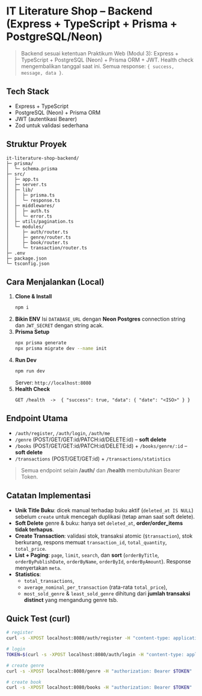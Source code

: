 # IT Literature Shop – Backend (Express + TypeScript + Prisma + PostgreSQL/Neon)

> Backend sesuai ketentuan Praktikum Web (Modul 3): Express + TypeScript + PostgreSQL (Neon) + Prisma ORM + JWT. Health check mengembalikan tanggal saat ini. Semua response: `{ success, message, data }`.

## Tech Stack
- Express + TypeScript
- PostgreSQL (Neon) + Prisma ORM
- JWT (autentikasi Bearer)
- Zod untuk validasi sederhana

## Struktur Proyek
```
it-literature-shop-backend/
├─ prisma/
│  └─ schema.prisma
├─ src/
│  ├─ app.ts
│  ├─ server.ts
│  ├─ lib/
│  │  ├─ prisma.ts
│  │  └─ response.ts
│  ├─ middlewares/
│  │  ├─ auth.ts
│  │  └─ error.ts
│  ├─ utils/pagination.ts
│  └─ modules/
│     ├─ auth/router.ts
│     ├─ genre/router.ts
│     ├─ book/router.ts
│     └─ transaction/router.ts
├─ .env
├─ package.json
└─ tsconfig.json
```

## Cara Menjalankan (Local)
1. **Clone & Install**
   ```bash
   npm i
   ```
2. **Bikin ENV**
   Isi `DATABASE_URL` dengan **Neon Postgres** connection string dan `JWT_SECRET` dengan string acak.
3. **Prisma Setup**
   ```bash
   npx prisma generate
   npx prisma migrate dev --name init
   ```
4. **Run Dev**
   ```bash
   npm run dev
   ```
   Server: `http://localhost:8080`
5. **Health Check**
   ```http
   GET /health  ->  { "success": true, "data": { "date": "<ISO>" } }
   ```

## Endpoint Utama
- `/auth/register`, `/auth/login`, `/auth/me`  
- `/genre` (POST/GET/GET:id/PATCH:id/DELETE:id) – **soft delete**  
- `/books` (POST/GET/GET:id/PATCH:id/DELETE:id) + `/books/genre/:id` – **soft delete**  
- `/transactions` (POST/GET/GET:id) + `/transactions/statistics`  

> Semua endpoint selain **/auth/** dan **/health** membutuhkan Bearer Token.

## Catatan Implementasi
- **Unik Title Buku**: dicek manual terhadap buku aktif (`deleted_at IS NULL`) sebelum `create` untuk mencegah duplikasi (tetap aman saat soft delete).
- **Soft Delete** genre & buku: hanya set `deleted_at`, **order/order_items tidak terhapus**.
- **Create Transaction**: validasi stok, transaksi atomic (`$transaction`), stok berkurang, respons memuat `transaction_id`, `total_quantity`, `total_price`.
- **List + Paging**: `page`, `limit`, `search`, dan **sort** (`orderByTitle`, `orderByPublishDate`, `orderByName`, `orderById`, `orderByAmount`). Response menyertakan `meta`.
- **Statistics**: 
  - `total_transactions`, 
  - `average_nominal_per_transaction` (rata-rata `total_price`), 
  - `most_sold_genre` & `least_sold_genre` dihitung dari **jumlah transaksi distinct** yang mengandung genre tsb.

## Quick Test (curl)
```bash
# register
curl -s -XPOST localhost:8080/auth/register -H "content-type: application/json"   -d '{"email":"dummy@gmail.com","password":"Dummy.12345","username":"Mr. Dummy"}'

# login
TOKEN=$(curl -s -XPOST localhost:8080/auth/login -H "content-type: application/json"   -d '{"email":"dummy@gmail.com","password":"Dummy.12345"}' | jq -r .data.access_token)

# create genre
curl -s -XPOST localhost:8080/genre -H "authorization: Bearer $TOKEN"   -H "content-type: application/json" -d '{"name":"Fiksi"}'

# create book
curl -s -XPOST localhost:8080/books -H "authorization: Bearer $TOKEN"   -H "content-type: application/json"   -d '{"title":"Dummy Book","writer":"Anon","publisher":"ITS Press","publication_year":2025,"price":50000,"stock_quantity":50,"genre_id":"<GENRE_ID>"}'
```
